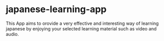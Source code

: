 # japanese-learning-app
This App aims to orovide a very effective and interesting way of learning japanese by enjoying your selected learning material such as video and audio.
